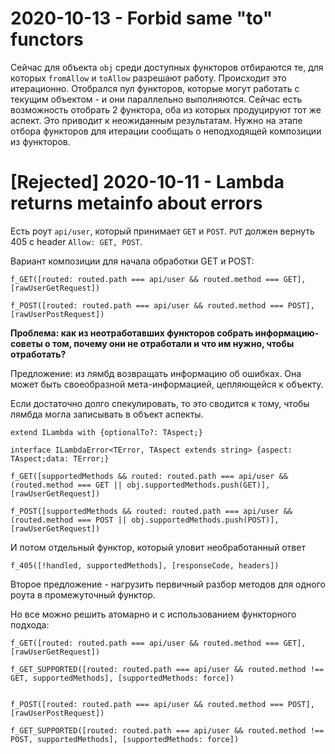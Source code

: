 # 2020-10-13 - Forbid same "to" functors

Сейчас для объекта `obj` среди доступных функторов отбираются те, для которых `fromAllow` и `toAllow` разрешают работу. Происходит это итерационно. Отобрался пул функторов, которые могут работать с текущим объектом - и они параллельно выполняются.
Сейчас есть возможность отобрать 2 функтора, оба из которых продуцируют тот же аспект. Это приводит к неожиданным результатам. Нужно на этапе отбора функторов для итерации сообщать о неподходящей композиции из функторов.

# [Rejected] 2020-10-11 - Lambda returns metainfo about errors

Есть роут `api/user`, который принимает `GET` и `POST`. `PUT` должен вернуть 405 с header `Allow: GET, POST`.

Вариант композиции для начала обработки GET и POST:

```
f_GET([routed: routed.path === api/user && routed.method === GET], [rawUserGetRequest])

f_POST([routed: routed.path === api/user && routed.method === POST], [rawUserPostRequest])
```

**Проблема: как из неотработавших функторов собрать информацию-советы о том, почему они не отработали и что им нужно, чтобы отработать?**

Предложение: из лямбд возвращать информацию об ошибках.
Она может быть своеобразной мета-информацией, цепляющейся к объекту.

Если достаточно долго спекулировать, то это сводится к тому, чтобы лямбда могла записывать в объект аспекты.

```
extend ILambda with {optionalTo?: TAspect;}

interface ILambdaError<TError, TAspect extends string> {aspect: TAspect;data: TError;}
```

```
f_GET([supportedMethods && routed: routed.path === api/user && (routed.method === GET || obj.supportedMethods.push(GET)], [rawUserGetRequest])

f_POST([supportedMethods && routed: routed.path === api/user && (routed.method === POST || obj.supportedMethods.push(POST)], [rawUserGetRequest])
```

И потом отдельный функтор, который уловит необработанный ответ

```
f_405([!handled, supportedMethods], [responseCode, headers])
```

Второе предложение - нагрузить первичный разбор методов для одного роута в промежуточный функтор.

Но все можно решить атомарно и с использованием функторного подхода:

```
f_GET([routed: routed.path === api/user && routed.method === GET], [rawUserGetRequest])

f_GET_SUPPORTED([routed: routed.path === api/user && routed.method !== GET, supportedMethods], [supportedMethods: force])


f_POST([routed: routed.path === api/user && routed.method === POST], [rawUserPostRequest])

f_GET_SUPPORTED([routed: routed.path === api/user && routed.method !== POST, supportedMethods], [supportedMethods: force])
```
